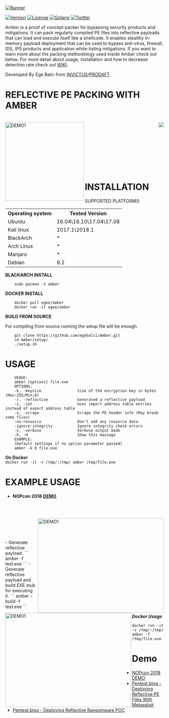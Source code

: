 


[![Banner](https://github.com/EgeBalci/Amber/raw/master/Banner.png)](https://github.com/egebalci/Amber)

[![Version](https://img.shields.io/badge/version-1.3.0-green.svg)](https://github.com/egebalci/Amber) [![License](https://img.shields.io/packagist/l/doctrine/orm.svg)](https://raw.githubusercontent.com/EgeBalci/Amber/master/LICENSE) [![Golang](https://img.shields.io/badge/Golang-1.9-blue.svg)](https://golang.org) [![Twitter](https://img.shields.io/twitter/url/http/shields.io.svg?style=social)](https://twitter.com/egeblc)


Amber is a proof of concept packer for bypassing security products and mitigations. It can pack regularly compiled PE files into reflective payloads that can load and execute itself like a shellcode. It enables stealthy in-memory payload deployment that can be used to bypass anti-virus, firewall, IDS, IPS products and application white-listing mitigations.  If you want to learn more about the packing methodology used inside Amber check out below. For more detail about usage, installation and how to decrease detection rate check out [WIKI](https://github.com/EgeBalci/Amber/wiki).


Developed By Ege Balcı from [INVICTUS](https://invictuseurope.com)/[PRODAFT](https://prodaft.com).

# REFLECTIVE PE PACKING WITH AMBER

<br>

<a href="https://pentest.blog/introducing-new-packing-method-first-reflective-pe-packer" target="_blank">
		<img height="250" align="left" src="https://pentest.blog/wp-content/uploads/68747470733a2f2f696d6167652e6962622e636f2f66426e51566d2f70656e746573745f626c6f67332e6a7067.jpeg" alt="DEMO1"  />
</a>
<a href="https://raw.githubusercontent.com/EgeBalci/Amber/master/PAPER.pdf"></a>
<a href="https://github.com/EgeBalci/Amber/raw/master/PAPER.pdf">
	<img align="right" src="https://pentest.blog/wp-content/uploads/pdf2.png"/>
</a>

<br><br><br><br><br><br><br><br>

# INSTALLATION

SUPPORTED PLATFORMS:
<table>
    <tr>
        <th>Operating system</th>
        <th>Tested Version</th>
    </tr>
    <tr>
        <td>Ubuntu</td>
        <td>16.04\16.10\17.04\17.08</td>
    </tr>
    <tr>
        <td>Kali linux</td>
        <td>2017.1\2018.1</td>
    </tr>
    <tr>
        <td>BlackArch</td>
        <td> * </td>
    </tr>
    <tr>
        <td>Arch Linux</td>
        <td> * </td>
    </tr>
    <tr>
        <td>Manjaro</td>
        <td> * </td>
    </tr>
    <tr>
        <td>Debian</td>
        <td>9.2</td>
    </tr>
</table>

<strong>BLACKARCH INSTALL</strong>
        
        sudo pacman -S amber

<strong>DOCKER INSTALL</strong>

		docker pull egee/amber
		docker run -it egee/amber

<strong>BUILD FROM SOURCE</strong>

For compiling from source running the setup file will be enough.

        git clone https://github.com/egebalci/Amber.git
        cd Amber/setup/
        ./setup.sh
# USAGE

        USAGE: 
        amber [options] file.exe
        OPTIONS:
        -k, -keysize                Size of the encryption key in bytes (Max:255/Min:8)
        -r, -reflective             Generated a reflective payload
        -i, -iat                    Uses import address table entries instead of export address table
        -s, -scrape                 Scrape the PE header info (May break some files)
        -no-resource                Don't add any resource data
        -ignore-integrity           Ignore integrity check errors
        -v, -verbose                Verbose output mode
        -h, -H                      Show this massage
        EXAMPLE:
        (Default settings if no option parameter passed)
        amber -k 8 file.exe
<strong>On Docker</strong><br>
		`docker run -it -v /tmp/:/tmp/ amber /tmp/file.exe`



# EXAMPLE USAGE

- <strong>NOPcon 2018 [DEMO](https://www.youtube.com/watch?v=lCPdKSH6RMc)</strong>

<br><br>

<a href="https://www.youtube.com/watch?v=JVv_spX6D4U" target="_blank">
	<img src="http://img.youtube.com/vi/JVv_spX6D4U/0.jpg" alt="DEMO1" width="400" height="300" align="right"/>
</a>

<a href="https://www.youtube.com/watch?v=3en0ftnjEpE" target="_blank">
	<img src="https://pentest.blog/wp-content/uploads/Screenshot-at-2018-02-23-22-42-18-2-1024x704.png" alt="DEMO1" width="400" height="300" align="left"/>
</a><br><br><br>
<br>
- Generate reflective payload.
```
amber -f test.exe
```
- Generate reflective payload and build EXE stub for executing it.
```
amber -build -f test.exe
``` 

***Docker Usage***
```
docker run -it -v /tmp/:/tmp/ amber -f /tmp/file.exe
```

# Demo

- [NOPcon 2018 DEMO](https://www.youtube.com/watch?v=lCPdKSH6RMc)
- [Pentest.blog - Deploying Reflective PE Files With Metasploit](https://www.youtube.com/watch?v=3en0ftnjEpE)
- [Pentest.blog - Deploying Reflective Ransomware POC](https://www.youtube.com/watch?v=JVv_spX6D4U)

